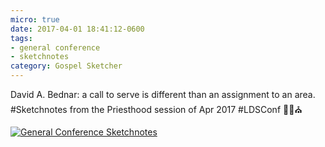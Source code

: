 ```yaml
---
micro: true
date: 2017-04-01 18:41:12-0600
tags:
- general conference
- sketchnotes
category: Gospel Sketcher
---
```


David A. Bednar: a call to serve is different than an assignment to an area. #Sketchnotes from the Priesthood session of Apr 2017 #LDSConf ✍🏼⛪️

[![General Conference Sketchnotes](http://www.gospelsketcher.org/uploads/2018/cda98ff70b.jpg)](http://www.gospelsketcher.org/uploads/2018/cda98ff70b.jpg)
